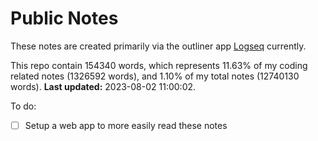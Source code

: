 # Public Notes

These notes are created primarily via the outliner app [Logseq](https://github.com/logseq/logseq) currently.

This repo contain 154340 words, which represents 11.63% of my coding related notes (1326592 words), and 1.10% of my total notes (12740130 words). **Last updated:** 2023-08-02 11:00:02. 

To do:

- [ ] Setup a web app to more easily read these notes
